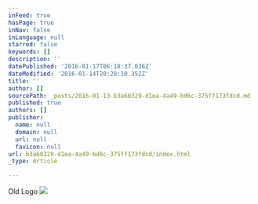 ```yaml
---
inFeed: true
hasPage: true
inNav: false
inLanguage: null
starred: false
keywords: []
description: ''
datePublished: '2016-01-17T06:18:37.036Z'
dateModified: '2016-01-14T20:28:10.352Z'
title: ''
author: []
sourcePath: _posts/2016-01-13-b3a60329-d1ea-4a49-bd6c-375ff173fdcd.md
published: true
authors: []
publisher:
  name: null
  domain: null
  url: null
  favicon: null
url: b3a60329-d1ea-4a49-bd6c-375ff173fdcd/index.html
_type: Article

---
```

Old Logo
![](https://the-grid-user-content.s3-us-west-2.amazonaws.com/1872ea6e-42ef-42e9-a6b4-7ae4659ba9a0.png)
